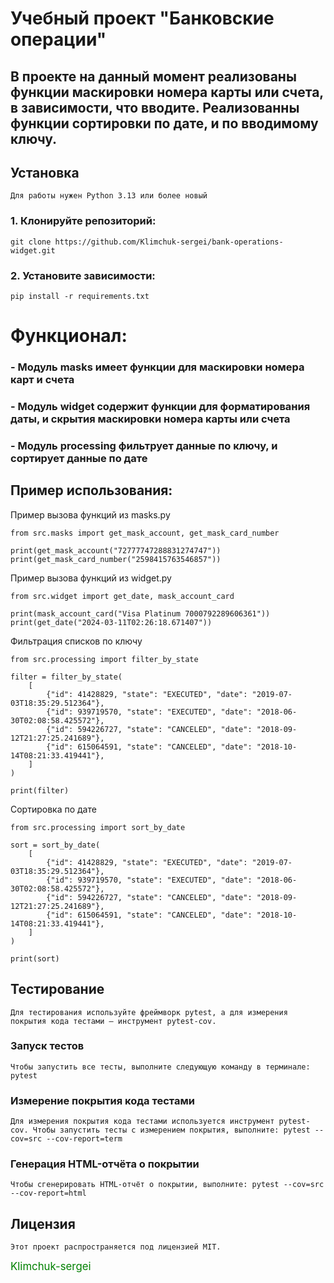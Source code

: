 # Учебный проект "Банковские операции"

## В проекте на данный момент реализованы функции маскировки номера карты или счета, в зависимости, что вводите. Реализованны функции сортировки по дате, и по вводимому ключу.

## Установка

```
Для работы нужен Python 3.13 или более новый
```

### 1. Клонируйте репозиторий:

```
git clone https://github.com/Klimchuk-sergei/bank-operations-widget.git
```

### 2. Установите зависимости:

```
pip install -r requirements.txt
```

# Функционал:

### - Модуль masks имеет функции для маскировки номера карт и счета

### - Модуль widget содержит функции для форматирования даты, и скрытия маскировки номера карты или счета

### - Модуль processing фильтрует данные по ключу, и сортирует данные по дате

## Пример использования:

Пример вызова функций из masks.py

```
from src.masks import get_mask_account, get_mask_card_number

print(get_mask_account("72777747288831274747"))
print(get_mask_card_number("2598415763546857"))
```

Пример вызова функций из widget.py

```
from src.widget import get_date, mask_account_card

print(mask_account_card("Visa Platinum 7000792289606361"))
print(get_date("2024-03-11T02:26:18.671407"))
```

Фильтрация списков по ключу

```
from src.processing import filter_by_state

filter = filter_by_state(
    [
        {"id": 41428829, "state": "EXECUTED", "date": "2019-07-03T18:35:29.512364"},
        {"id": 939719570, "state": "EXECUTED", "date": "2018-06-30T02:08:58.425572"},
        {"id": 594226727, "state": "CANCELED", "date": "2018-09-12T21:27:25.241689"},
        {"id": 615064591, "state": "CANCELED", "date": "2018-10-14T08:21:33.419441"},
    ]
)

print(filter)
```

Сортировка по дате

```
from src.processing import sort_by_date

sort = sort_by_date(
    [
        {"id": 41428829, "state": "EXECUTED", "date": "2019-07-03T18:35:29.512364"},
        {"id": 939719570, "state": "EXECUTED", "date": "2018-06-30T02:08:58.425572"},
        {"id": 594226727, "state": "CANCELED", "date": "2018-09-12T21:27:25.241689"},
        {"id": 615064591, "state": "CANCELED", "date": "2018-10-14T08:21:33.419441"},
    ]
)

print(sort)
```

## Тестирование
```
Для тестирования используйте фреймворк pytest, а для измерения покрытия кода тестами — инструмент pytest-cov.
```
### Запуск тестов
```
Чтобы запустить все тесты, выполните следующую команду в терминале: pytest
```
### Измерение покрытия кода тестами
```
Для измерения покрытия кода тестами используется инструмент pytest-cov. Чтобы запустить тесты с измерением покрытия, выполните: pytest --cov=src --cov-report=term
```
### Генерация HTML-отчёта о покрытии
```
Чтобы сгенерировать HTML-отчёт о покрытии, выполните: pytest --cov=src --cov-report=html
```
## Лицензия
```
Этот проект распространяется под лицензией MIT.
```

<span style="font-size: larger; color: green;">Klimchuk-sergei</span>